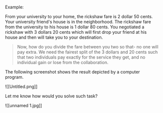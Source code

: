 Example:


From your university to your home, the rickshaw fare is 2 dollar 50  cents. Your university friend's house is in the neighborhood. The rickshaw fare from the university to his house is 1 dollar 80 cents. You negotiated a rickshaw with 3 dollars 20 cents which will first drop your friend at his house and then will take you to your destination.

> Now, how do you divide the fare between you two so that- no one will pay extra. We need the fairest split of the 3 dollars and 20 cents such that two individuals pay exactly for the service they get, and no individual gain or lose from the collaboration. 

The following screenshot shows the result depicted by a computer program.  

![[Untitled.png]]

Let me know how would you solve such task?  

![[unnamed 1.jpg]]

